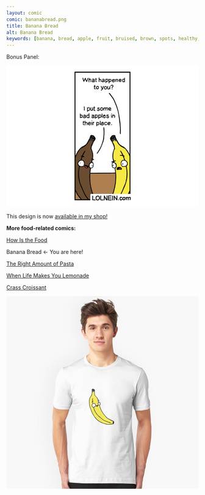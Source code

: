 ```yaml
---
layout: comic
comic: bananabread.png
title: Banana Bread
alt: Banana Bread
keywords: [banana, bread, apple, fruit, bruised, brown, spots, healthy, apples, bananas, fight]
---
```


Bonus Panel:

![Banana Bread Bonus](/images/bananabread_bonus.png)

This design is now [available in my shop!](https://www.redbubble.com/people/LOLNEIN/shop)


__More food-related comics:__

[How Is the Food](https://lolnein.com/2019/11/20/howisthefood/)

Banana Bread <- You are here!

[The Right Amount of Pasta](https://lolnein.com/2019/09/06/therightamountofpasta/)

[When Life Makes You Lemonade](https://lolnein.com/2019/08/29/whenlifemakesyoulemonade/)

[Crass Croissant](https://lolnein.com/2018/02/01/crasscroissant/) 


[![Banana Shirt](/images/banana_shirt.jpg)](https://www.redbubble.com/people/LOLNEIN/shop)
